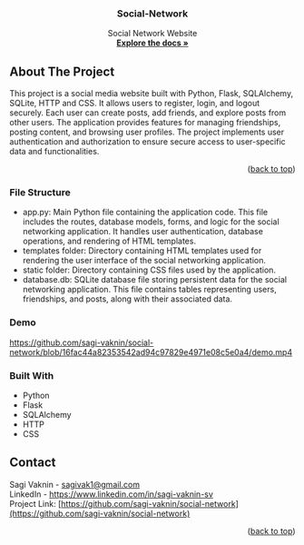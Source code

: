 <a name="readme-top"></a>

<h3 align="center">Social-Network</h3>

  <p align="center">
   Social Network Website
    <br />
    <a href="https://github.com/sagi-vaknin/social-network"><strong>Explore the docs »</strong></a>
  </p>
</div>

## About The Project
This project is a social media website built with Python, Flask, SQLAlchemy, SQLite, HTTP and CSS. It allows users to register, login, and logout securely. Each user can create posts, add friends, and explore posts from other users. The application provides features for managing friendships, posting content, and browsing user profiles. The project implements user authentication and authorization to ensure secure access to user-specific data and functionalities.


<p align="right">(<a href="#readme-top">back to top</a>)</p>

### File Structure
* app.py: Main Python file containing the application code.
  This file includes the routes, database models, forms, and logic for the social networking application.
  It handles user authentication, database operations, and rendering of HTML templates.
* templates folder: Directory containing HTML templates used for rendering the user interface of the social networking application.
* static folder: Directory containing CSS files used by the application.
* database.db: SQLite database file storing persistent data for the social networking application.
  This file contains tables representing users, friendships, and posts, along with their associated data.

### Demo
https://github.com/sagi-vaknin/social-network/blob/16fac44a82353542ad94c97829e4971e08c5e0a4/demo.mp4
  
### Built With
* Python
* Flask
* SQLAlchemy
* HTTP
* CSS

## Contact
Sagi Vaknin - sagivak1@gmail.com <br>
LinkedIn  - https://www.linkedin.com/in/sagi-vaknin-sv <br>
Project Link: [https://github.com/sagi-vaknin/social-network](https://github.com/sagi-vaknin/social-network)


<p align="right">(<a href="#readme-top">back to top</a>)</p>


